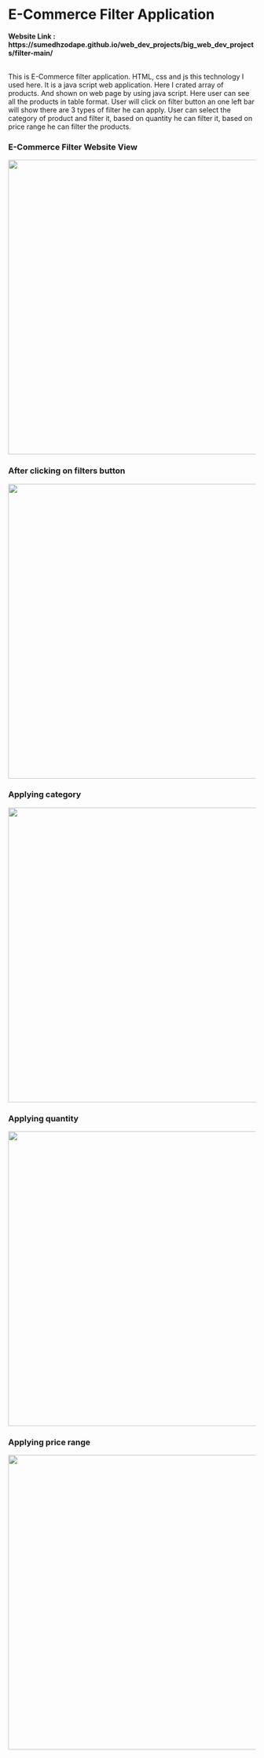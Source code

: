 <h1>E-Commerce Filter Application</h1>
<strong>Website Link : https://sumedhzodape.github.io/web_dev_projects/big_web_dev_projects/filter-main/</strong>
<br>
<br>
<p>This is E-Commerce filter application. HTML, css and js this technology I used here. It is a java script web application. Here I crated array of products. And shown on web page by using java script. Here user can see all the products in table format. User will click on filter button an one left bar will show there are 3 types of filter he can apply. User can select the category of product and filter it, based on quantity he can filter it, based on price range he can filter the products.</p>

<h3>E-Commerce Filter Website View</h3>
<img src="https://sumedhzodape.github.io/web_dev_projects/big_web_dev_projects/filter-main//project-images/filter1.png" width="600px" height="auto" />

<h3>After clicking on filters button</h3>
<img src="https://sumedhzodape.github.io/web_dev_projects/big_web_dev_projects/filter-main//project-images/filter2.png" width="600px" height="auto" />

<h3>Applying category</h3>
<img src="https://sumedhzodape.github.io/web_dev_projects/big_web_dev_projects/filter-main//project-images/filter3.png" width="600px" height="auto" />

<h3>Applying quantity</h3>
<img src="https://sumedhzodape.github.io/web_dev_projects/big_web_dev_projects/filter-main//project-images/filter4.png" width="600px" height="auto" />

<h3>Applying price range</h3>
<img src="https://sumedhzodape.github.io/web_dev_projects/big_web_dev_projects/filter-main//project-images/filter5.png" width="600px" height="auto" />

